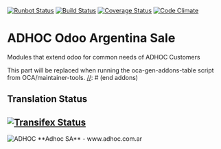 [![Runbot Status](http://runbot.adhoc.com.ar/runbot/badge/flat/32/9.0.svg)](http://runbot.adhoc.com.ar/runbot/repo/github-com-ingadhoc-argentina-sale-32)
[![Build Status](https://travis-ci.org/ingadhoc/argentina-sale.svg?branch=9.0)](https://travis-ci.org/ingadhoc/argentina-sale)
[![Coverage Status](https://coveralls.io/repos/ingadhoc/argentina-sale/badge.png?branch=9.0)](https://coveralls.io/r/ingadhoc/argentina-sale?branch=9.0)
[![Code Climate](https://codeclimate.com/github/ingadhoc/argentina-sale/badges/gpa.svg)](https://codeclimate.com/github/ingadhoc/argentina-sale)

# ADHOC Odoo Argentina Sale

Modules that extend odoo for common needs of ADHOC Customers

[//]: # (addons)
This part will be replaced when running the oca-gen-addons-table script from OCA/maintainer-tools.
[//]: # (end addons)

Translation Status
------------------
[![Transifex Status](https://www.transifex.com/projects/p/ingadhoc-argentina-sale-9-0/chart/image_png)](https://www.transifex.com/projects/p/ingadhoc-argentina-sale-9-0)
----

<img alt="ADHOC" src="http://fotos.subefotos.com/83fed853c1e15a8023b86b2b22d6145bo.png" />
**Adhoc SA** - www.adhoc.com.ar

